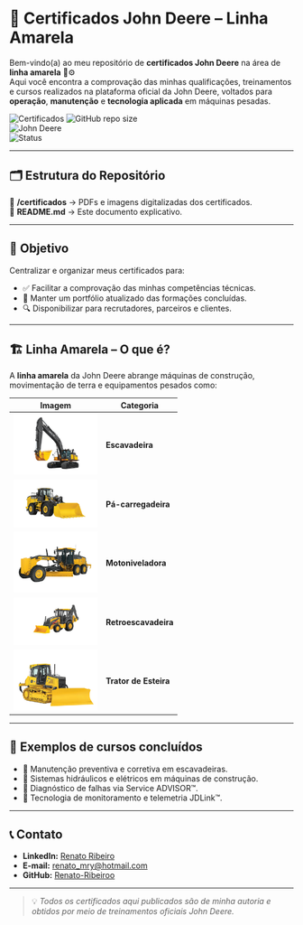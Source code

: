 # 📜 Certificados John Deere – Linha Amarela

Bem-vindo(a) ao meu repositório de **certificados John Deere** na área de **linha amarela** 🚜⚙️  
Aqui você encontra a comprovação das minhas qualificações, treinamentos e cursos realizados na plataforma oficial da John Deere, voltados para **operação**, **manutenção** e **tecnologia aplicada** em máquinas pesadas.

![Certificados](https://img.shields.io/badge/Certificados-178-green?style=for-the-badge)
![GitHub repo size](https://img.shields.io/github/repo-size/Renato-Ribeiroo/certificados-john-deere?color=green&label=Tamanho%20do%20Reposit%C3%B3rio)  
![John Deere](https://img.shields.io/badge/John%20Deere-Linha%20Amarela-yellowgreen?logo=John-Deere&logoColor=white)  
![Status](https://img.shields.io/badge/Status-Atualizado-success)

---

## 🗂 Estrutura do Repositório
📁 **/certificados** → PDFs e imagens digitalizadas dos certificados.  
📄 **README.md** → Este documento explicativo.

---

## 🎯 Objetivo
Centralizar e organizar meus certificados para:
- ✅ Facilitar a comprovação das minhas competências técnicas.  
- 📂 Manter um portfólio atualizado das formações concluídas.  
- 🔍 Disponibilizar para recrutadores, parceiros e clientes.

---

## 🏗 Linha Amarela – O que é?
A **linha amarela** da John Deere abrange máquinas de construção, movimentação de terra e equipamentos pesados como:

| Imagem | Categoria |
|--------|-----------|
| <img src="imagens/escavadeira.png" alt="Escavadeira" width="150"/> | **Escavadeira** |
| <img src="imagens/pa-carregadeira.png" alt="Pá-carregadeira" width="150"/> | **Pá-carregadeira** |
| <img src="imagens/motoniveladora.png" alt="Motoniveladora" width="150"/> | **Motoniveladora** |
| <img src="imagens/retroescavadeira.png" alt="Retroescavadeira" width="150"/> | **Retroescavadeira** |
| <img src="imagens/trator-esteiras.png" alt="Trator de Esteiras" width="150"/> | **Trator de Esteira** |

---

## 📌 Exemplos de cursos concluídos
- 🔹 Manutenção preventiva e corretiva em escavadeiras.  
- 🔹 Sistemas hidráulicos e elétricos em máquinas de construção.  
- 🔹 Diagnóstico de falhas via Service ADVISOR™.  
- 🔹 Tecnologia de monitoramento e telemetria JDLink™.

---

## 📞 Contato
- **LinkedIn:** [Renato Ribeiro](https://www.linkedin.com/in/renato-ribeiro2022/)  
- **E-mail:** [renato_mry@hotmail.com](mailto:renato_mry@hotmail.com)  
- **GitHub:** [Renato-Ribeiroo](https://github.com/Renato-Ribeiroo)  

---

> 💡 *Todos os certificados aqui publicados são de minha autoria e obtidos por meio de treinamentos oficiais John Deere.*
